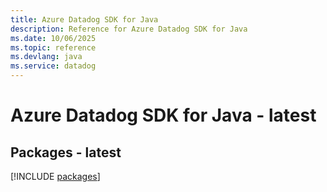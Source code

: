 ```yaml
---
title: Azure Datadog SDK for Java
description: Reference for Azure Datadog SDK for Java
ms.date: 10/06/2025
ms.topic: reference
ms.devlang: java
ms.service: datadog
---
```

# Azure Datadog SDK for Java - latest
## Packages - latest
[!INCLUDE [packages](datadog-index.md)]